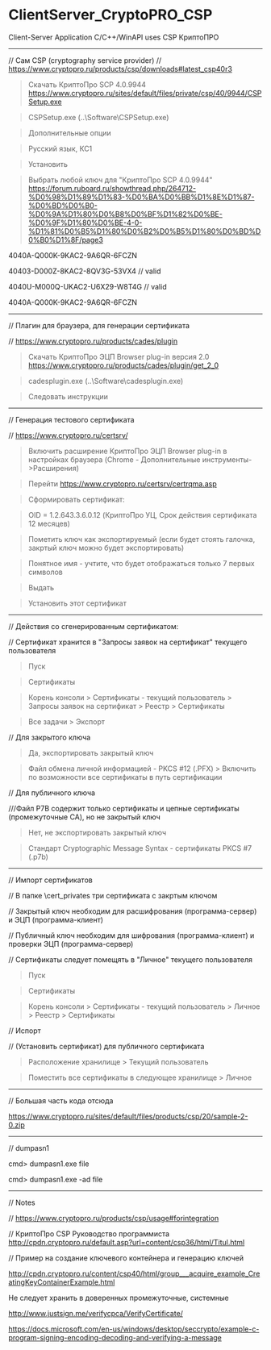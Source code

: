 # ClientServer_CryptoPRO_CSP
Client-Server Application C/C++/WinAPI uses CSP КриптоПРО

-----------------------------------------
// Сам CSP (cryptography service provider)
// https://www.cryptopro.ru/products/csp/downloads#latest_csp40r3

> Скачать КриптоПро SCP 4.0.9944 https://www.cryptopro.ru/sites/default/files/private/csp/40/9944/CSPSetup.exe

> CSPSetup.exe (..\Software\CSPSetup.exe)

> Дополнительные опции

> Русский язык, КС1

> Установить

> Выбрать любой ключ для "КриптоПро SCP 4.0.9944" https://forum.ruboard.ru/showthread.php/264712-%D0%98%D1%89%D1%83-%D0%BA%D0%BB%D1%8E%D1%87-%D0%BD%D0%B0-%D0%9A%D1%80%D0%B8%D0%BF%D1%82%D0%BE-%D0%9F%D1%80%D0%BE-4-0-%D1%81%D0%B5%D1%80%D0%B2%D0%B5%D1%80%D0%BD%D0%B0%D1%8F/page3

4040A-Q000K-9KAC2-9A6QR-6FCZN

40403-D000Z-8KAC2-8QV3G-53VX4 // valid

4040U-M000Q-UKAC2-U6X29-W8T4G // valid

4040A-Q000K-9KAC2-9A6QR-6FCZN

-----------------------------------------

// Плагин для браузера, для генерации сертификата

// https://www.cryptopro.ru/products/cades/plugin

> Скачать КриптоПро ЭЦП Browser plug-in версия 2.0 https://www.cryptopro.ru/products/cades/plugin/get_2_0

> cadesplugin.exe (..\Software\cadesplugin.exe)

> Следовать инструкции

-----------------------------------------

// Генерация тестового сертификата

// https://www.cryptopro.ru/certsrv/

> Включить расширение КриптоПро ЭЦП Browser plug-in в настройках браузера (Chrome - Дополнительные инструменты->Расширения)

> Перейти https://www.cryptopro.ru/certsrv/certrqma.asp

> Сформировать сертификат:


> OID = 1.2.643.3.6.0.12 (КриптоПро УЦ, Срок действия сертификата 12 месяцев)

> Пометить ключ как экспортируемый (если будет стоять галочка, закртый ключ можно будет экспортировать)

> Понятное имя - учтите, что будет отображаться только 7 первых символов

> Выдать

> Установить этот сертификат

-----------------------------------------

// Действия со сгенерированным сертификатом:

// Сертификат хранится в "Запросы заявок на сертификат" текущего пользователя

> Пуск

> Сертификаты

> Корень консоли > Сертификаты - текущий пользователь > Запросы заявок на сертификат > Реестр > Сертификаты

> Все задачи > Экспорт


// Для закрытого ключа

> Да, экспортировать закрытый ключ

> Файл обмена личной информацией - PKCS #12 (.PFX) > Включить по возможности все сертификаты в путь сертификации


// Для публичного ключа

///Файл P7B содержит только сертификаты и цепные сертификаты (промежуточные CA), но не закрытый ключ

> Нет, не экспортировать закрытый ключ

> Стандарт Cryptographic Message Syntax - сертификаты PKCS #7 (.p7b)

-----------------------------------------

// Импорт сертификатов

// В папке \cert_privates три сертификата с закртым ключом


// Закрытый ключ необходим для расшифрования (программа-сервер) и ЭЦП (программа-клиент)

// Публичный ключ необходим для шифрования (программа-клиент) и проверки ЭЦП (программа-сервер)


// Сертификаты следует помещять в "Личное" текущего пользователя

> Пуск

> Сертификаты

> Корень консоли > Сертификаты - текущий пользователь > Личное > Реестр > Сертификаты


// Испорт

// (Установить сертификат) для публичного сертификата

> Расположение хранилище > Текущий пользователь

> Поместить все сертификаты в следующее хранилище > Личное

-----------------------------------------

// Большая часть кода отсюда

https://www.cryptopro.ru/sites/default/files/products/csp/20/sample-2-0.zip

-----------------------------------------

// dumpasn1

cmd> dumpasn1.exe file

cmd> dumpasn1.exe -ad file

-----------------------------------------

// Notes

// https://www.cryptopro.ru/products/csp/usage#forintegration

// КриптоПро CSP Руководство программиста http://cpdn.cryptopro.ru/default.asp?url=content/csp36/html/Titul.html

// Пример на создание ключевого контейнера и генерацию ключей 

http://cpdn.cryptopro.ru/content/csp40/html/group___acquire_example_CreatingKeyContainerExample.html


Не следует хранить в доверенных промежуточные, системные


http://www.justsign.me/verifycpca/VerifyCertificate/

https://docs.microsoft.com/en-us/windows/desktop/seccrypto/example-c-program-signing-encoding-decoding-and-verifying-a-message
